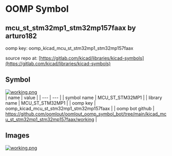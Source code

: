 # OOMP Symbol  
## mcu_st_stm32mp1_stm32mp157faax  by arturo182  
  
oomp key: oomp_kicad_mcu_st_stm32mp1_stm32mp157faax  
  
source repo at: [https://gitlab.com/kicad/libraries/kicad-symbols](https://gitlab.com/kicad/libraries/kicad-symbols)  
## Symbol  
  
[![working.png](working_600.png)](working.png)  
| name | value | 
| --- | --- | 
| symbol name | MCU_ST_STM32MP1 | 
| library name | MCU_ST_STM32MP1 | 
| oomp key | oomp_kicad_mcu_st_stm32mp1_stm32mp157faax | 
| oomp bot github | https://github.com/oomlout/oomlout_oomp_symbol_bot/tree/main/kicad_mcu_st_stm32mp1_stm32mp157faax/working | 
## Images  
  
[![working.png](working_140.png)](working.png)  
